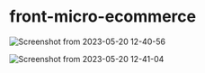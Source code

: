 # front-micro-ecommerce

![Screenshot from 2023-05-20 12-40-56](https://github.com/ayoubAnbara/front-micro-ecommerce/assets/40923656/eede03da-1414-416e-9c23-3cde2c621863)

![Screenshot from 2023-05-20 12-41-04](https://github.com/ayoubAnbara/front-micro-ecommerce/assets/40923656/ef2a8024-cb37-45bb-ac6e-9244bb00bd06)